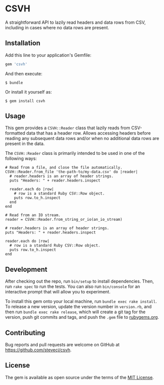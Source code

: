# CSVH

A straightforward API to lazily read headers and data rows from
CSV, including in cases where no data rows are present.

## Installation

Add this line to your application's Gemfile:

```ruby
gem 'csvh'
```

And then execute:

    $ bundle

Or install it yourself as:

    $ gem install csvh

## Usage

This gem provides a `CSVH::Reader` class that lazily reads from
CSV-formatted data that has a header row. Allows accessing
headers before reading any subsequent data rows and/or when no
additional data rows are present in the data.

The `CSVH::Reader` class is primarily intended to be used in one
of the following ways:

    # Read from a file, and close the file automatically.
    CSVH::Reader.from_file 'the-path-to/my-data.csv' do |reader|
      # reader.headers is an array of header strings.
      puts "Headers: " + reader.headers.inspect

      reader.each do |row|
        # row is a standard Ruby CSV::Row object.
        puts row.to_h.inspect
      end
    end

    # Read from an IO stream.
    reader = CSVH::Reader.from_string_or_io(an_io_stream)

    # reader.headers is an array of header strings.
    puts "Headers: " + reader.headers.inspect

    reader.each do |row|
      # row is a standard Ruby CSV::Row object.
      puts row.to_h.inspect
    end

## Development

After checking out the repo, run `bin/setup` to install
dependencies. Then, run `rake spec` to run the tests. You can
also run `bin/console` for an interactive prompt that will allow
you to experiment.

To install this gem onto your local machine, run `bundle exec
rake install`. To release a new version, update the version
number in `version.rb`, and then run `bundle exec rake release`,
which will create a git tag for the version, push git commits and
tags, and push the `.gem` file to
[rubygems.org](https://rubygems.org).

## Contributing

Bug reports and pull requests are welcome on GitHub at
https://github.com/stevecj/csvh.


## License

The gem is available as open source under the terms of the
[MIT License](http://opensource.org/licenses/MIT).
